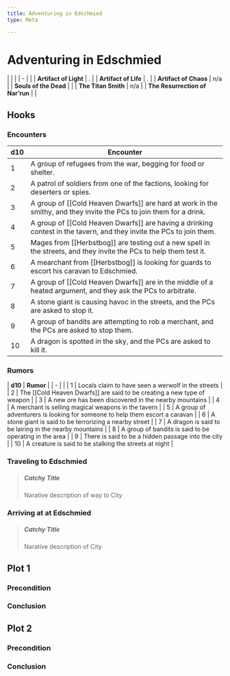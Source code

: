 ```yaml
---
title: Adventuring in Edschmied
type: Meta

---
```


# Adventuring in Edschmied

|                                 |     |
| - |  |
| **Artifact of Light**           | .   |
| **Artifact of Life**            | .   |
| **Artifact of Chaos**           | n/a |
| **Souls of the Dead**           |     |
| **The Titan Smith**             | n/a |
| **The Resurrection of Nar’run** |     |



## Hooks

### Encounters

| **d10** | **Encounter**                                                                                                    |
| - | - |
| 1       | A group of refugees from the war, begging for food or shelter.                                                   |
| 2       | A patrol of soldiers from one of the factions, looking for deserters or spies.                                   |
| 3       | A group of [[Cold Heaven Dwarfs]] are hard at work in the smithy, and they invite the PCs to join them for a drink.  |
| 4       | A group of [[Cold Heaven Dwarfs]] are having a drinking contest in the tavern, and they invite the PCs to join them. |
| 5       | Mages from [[Herbstbog]] are testing out a new spell in the streets, and they invite the PCs to help them test it.   |
| 6       | A mearchant from [[Herbstbog]] is looking for guards to escort his caravan to Edschmied.                             |
| 7       | A group of [[Cold Heaven Dwarfs]] are in the middle of a heated argument, and they ask the PCs to arbitrate.         |
| 8       | A stone giant is causing havoc in the streets, and the PCs are asked to stop it.                                 |
| 9       | A group of bandits are attempting to rob a merchant, and the PCs are asked to stop them.                         |
| 10      | A dragon is spotted in the sky, and the PCs are asked to kill it.                                                |

### Rumors

| **d10** | **Rumor**                                                                   |
| - |  |
| 1       | Locals claim to have seen a werwolf in the streets                          |
| 2       | The [[Cold Heaven Dwarfs]] are said to be creating a new type of weapon         |
| 3       | A new ore has been discovered in the nearby mountains                       |
| 4       | A merchant is selling magical weapons in the tavern                         |
| 5       | A group of adventurers is looking for someone to help them escort a caravan |
| 6       | A stone giant is said to be terrorizing a nearby street                     |
| 7       | A dragon is said to be lairing in the nearby mountains                      |
| 8       | A group of bandits is said to be operating in the area                      |
| 9       | There is said to be a hidden passage into the city                          |
| 10      | A creature is said to be stalking the streets at night                      |

### Traveling to Edschmied

> ##### Catchy Title
>
> Narative description of way to City

### Arriving at at Edschmied

> ##### Catchy Title
>
> Narative description of City

## Plot 1

### Precondition

### Conclusion

## Plot 2

### Precondition

### Conclusion
